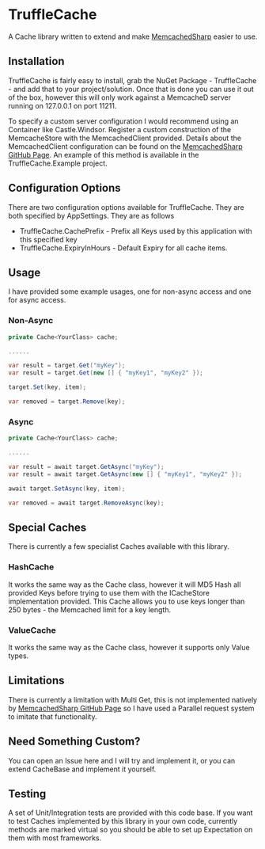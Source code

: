 TruffleCache
=====

A Cache library written to extend and make [MemcachedSharp](https://github.com/bcuff/MemcachedSharp) easier to use.

Installation
-----

TruffleCache is fairly easy to install, grab the NuGet Package - TruffleCache - and add that to your project/solution. Once that is done you can use it out of the box, however this will only work against a MemcacheD server running on 127.0.0.1 on port 11211. 

To specify a custom server configuration I would recommend using an Container like Castle.Windsor. Register a custom construction of the MemcacheStore with the MemcachedClient provided. Details about the MemcachedClient configuration can be found on the [MemcachedSharp GitHub Page](https://github.com/bcuff/MemcachedSharp). An example of this method is available in the TruffleCache.Example project.

Configuration Options
-----

There are two configuration options available for TruffleCache. They are both specified by AppSettings. They are as follows

* TruffleCache.CachePrefix - Prefix all Keys used by this application with this specified key
* TruffleCache.ExpiryInHours - Default Expiry for all cache items.

Usage
-----

I have provided some example usages, one for non-async access and one for async access.

### Non-Async

```c#
private Cache<YourClass> cache;

......

var result = target.Get("myKey");
var result = target.Get(new [] { "myKey1", "myKey2" });

target.Set(key, item);

var removed = target.Remove(key);
```

### Async

```c#
private Cache<YourClass> cache;

......

var result = await target.GetAsync("myKey");
var result = await target.GetAsync(new [] { "myKey1", "myKey2" });

await target.SetAsync(key, item);

var removed = await target.RemoveAsync(key);
```

Special Caches
-----

There is currently a few specialist Caches available with this library. 

### HashCache ###

It works the same way as the Cache class, however it will MD5 Hash all provided Keys before trying to use them with the ICacheStore implementation provided. This Cache allows you to use keys longer than 250 bytes - the Memcached limit for a key length.

### ValueCache ###

It works the same way as the Cache class, however it supports only Value types.

Limitations
-----

There is currently a limitation with Multi Get, this is not implemented natively by [MemcachedSharp GitHub Page](https://github.com/bcuff/MemcachedSharp) so I have used a Parallel request system to imitate that functionality.

Need Something Custom?
-----

You can open an Issue here and I will try and implement it, or you can extend CacheBase<T> and implement it yourself. 

Testing
-----

A set of Unit/Integration tests are provided with this code base. If you want to test Caches implemented by this library in your own code, currently methods are marked virtual so you should be able to set up Expectation on them with most frameworks.  